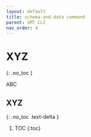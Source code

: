 ```yaml
---
layout: default
title: schema-and-data command
parent: SMT CLI
nav_order: 4
---
```


# XYZ
{: .no_toc }

ABC

## XYZ
{: .no_toc .text-delta }

1. TOC
{:toc}